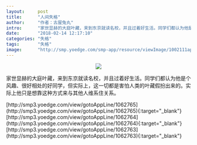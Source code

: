 ```yaml
---
layout:     post
title:      "人间失格"
author:     "作者：古屋兔丸"
intro:      "家世显赫的大庭叶藏，来到东京就读名校，并且过着好生活。同学们都认为他是个风趣、很好相处的好同学，但实际上，这一切都是害怕人类的叶藏假扮出来的。实际上他只是想靠这种方式来与其他人维系住关系。"
date:       "2018-02-14 12:17:10"
categories: "失格"
tags:       "失格"
image:      "http://smp.yoedge.com/smp-app/resource/viewImage/1002111appline.png"
---
```

<div style="text-align: center">
<p><img src="http://smp.yoedge.com/smp-app/resource/viewImage/1002111appline.png"/></p>
</div>
<p class="post-meta">
<span>家世显赫的大庭叶藏，来到东京就读名校，并且过着好生活。同学们都认为他是个风趣、很好相处的好同学，但实际上，这一切都是害怕人类的叶藏假扮出来的。实际上他只是想靠这种方式来与其他人维系住关系。</span>
</p>
[http://smp3.yoedge.com/view/gotoAppLine/1062765](http://smp3.yoedge.com/view/gotoAppLine/1062765){:target="_blank"}
[http://smp3.yoedge.com/view/gotoAppLine/1062764](http://smp3.yoedge.com/view/gotoAppLine/1062764){:target="_blank"}
[http://smp3.yoedge.com/view/gotoAppLine/1062763](http://smp3.yoedge.com/view/gotoAppLine/1062763){:target="_blank"}


